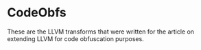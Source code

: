 # CodeObfs

These are the LLVM transforms that were written for the article on extending LLVM for code obfuscation purposes.
